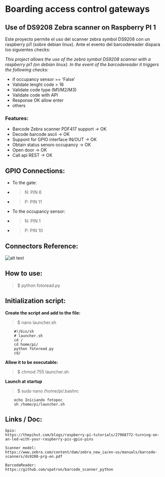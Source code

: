 # Boarding access control gateways

## Use of DS9208 Zebra scanner on Raspberry PI 1

Este proyecto permite el uso del scanner zebra symbol DS9208 con un raspberry pi1 (sobre debian linux). Ante el evento del barcodereader dispara los siguientes checks:

_This project allows the use of the zebra symbol DS9208 scanner with a raspberry pi1 (on debian linux). In the event of the barcodereader it triggers the following checks:_

- if occupancy sensor == 'False'
- Validate lenght code > 16
- Validate code type (M1/M2/M3)
- Validate code with API
- Response OK allow enter
- others

### Features:
- Barcode Zebra scanner PDF417 support -> OK
- Decode barcode ascii -> OK 
- Suppont for GPIO interface IN/OUT -> OK
- Obtain status sensro occupancy -> OK
- Open door -> OK
- Call api REST -> OK

## GPIO Connections:
- To the gate:
- >N: PIN 6
- >P: PIN 11

- To the occupancy sensor:
- >N: PIN 1
- >P: PIN 10

## Connectors Reference:

![alt text](https://raspberrypihq.com/wp-content/uploads/2018/01/a-and-b-physical-pin-numbers.png)

## How to use:

>$ python fotoread.py

## Initialization script:

**Create the script and add to the file:**

>$ nano launcher.sh
```
    #!/bin/sh
    # launcher.sh
    cd /
    cd home/pi/
    python fotoread.py
    cd/
```

**Allow it to be executable:**

>$ chmod 755 launcher.sh

**Launch at startup**

>$ sudo nano /home/pi/.bashrc

```
    echo Iniciando fotopoc
    sh /home/pi/launcher.sh
```

## Links / Doc:

    Gpio:
    https://thepihut.com/blogs/raspberry-pi-tutorials/27968772-turning-on-an-led-with-your-raspberry-pis-gpio-pins

    Scanner model:
    https://www.zebra.com/content/dam/zebra_new_ia/en-us/manuals/barcode-scanners/ds9208-prg-en.pdf

    BarcodeReader:
    https://github.com/vpatron/barcode_scanner_python
